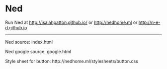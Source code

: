 # Ned
Run Ned at http://isaiahpatton.github.io/ or http://nedhome.ml or http://n-e-d.github.io
<hr>
Ned source: index.html</p>
Ned google source: google.html</p>
Style sheet for button: http://nedhome.ml/stylesheets/button.css</p>

